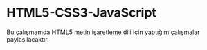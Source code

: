# HTML5-CSS3-JavaScript
Bu çalışmamda HTML5 metin  işaretleme dili için yaptığım çalışmalar paylaşılacaktır.
